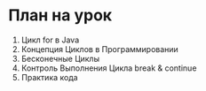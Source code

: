 # План на урок
1. Цикл for в Java
2. Концепция Циклов в Программировании
3. Бесконечные Циклы
4. Контроль Выполнения Цикла break & continue
5. Практика кода
